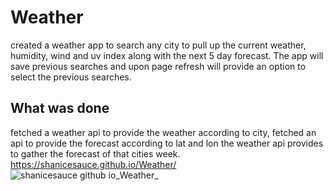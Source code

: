 # Weather
created a weather app to search any city to pull up the current weather, humidity, wind and uv index along with the next 5 day forecast. The app will save previous searches and upon page refresh will provide an option to select the previous searches. 

## What was done
fetched a weather api to provide the weather according to city, fetched an api to provide the forecast according to lat and lon the weather api provides to gather the forecast of that cities week. 
https://shanicesauce.github.io/Weather/
![shanicesauce github io_Weather_](https://user-images.githubusercontent.com/107827563/186665780-7783aaf7-1495-4033-ba06-144a8df88d76.png)
